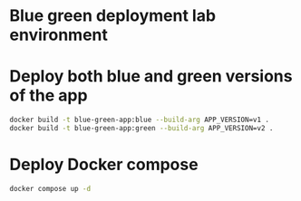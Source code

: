 # Blue green deployment lab environment



# Deploy both blue and green versions of the app

```bash
docker build -t blue-green-app:blue --build-arg APP_VERSION=v1 .
docker build -t blue-green-app:green --build-arg APP_VERSION=v2 .
```

# Deploy Docker compose

```bash
docker compose up -d
```

